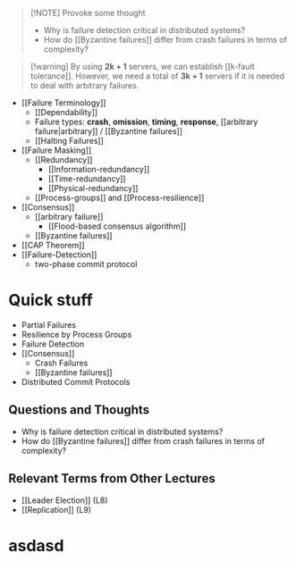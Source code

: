 
> [!NOTE] Provoke some thought
> - Why is failure detection critical in distributed systems?
> - How do [[Byzantine failures]] differ from crash failures in terms of complexity?

> [!warning] By using **2k + 1** servers, we can establish [[k-fault tolerance]]. However, we need a total of **3k + 1** servers if it is needed to deal with arbitrary failures.

- [[Failure Terminology]] 
	- [[Dependability]]
	- Failure types: **crash**, **omission**, **timing**, **response**, [[arbitrary failure|arbitrary]] / [[Byzantine failures]] 
	- [[Halting Failures]]
- [[Failure Masking]]
	- [[Redundancy]]
		- [[Information-redundancy]]
		- [[Time-redundancy]]
		- [[Physical-redundancy]]
	- [[Process-groups]] and [[Process-resilience]]
- [[Consensus]]
	- [[arbitrary failure]]
		- [[Flood-based consensus algorithm]]
	- [[Byzantine failures]]
- [[CAP Theorem]]
- [[Failure-Detection]]
	- two-phase commit protocol
# Quick stuff
- Partial Failures
- Resilience by Process Groups
- Failure Detection
- [[Consensus]]
    - Crash Failures
    - [[Byzantine failures]]
- Distributed Commit Protocols
## Questions and Thoughts
- Why is failure detection critical in distributed systems?
- How do [[Byzantine failures]] differ from crash failures in terms of complexity?
## Relevant Terms from Other Lectures
- [[Leader Election]] (L8)
- [[Replication]] (L9)




# asdasd